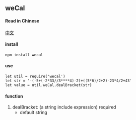 ## weCal

#### Read in Chinese
[中文](./README-CN.md '中文')

#### install
```
npm install wecal
```

#### use
```
let util = require('wecal')
let str = '-(-5+(-2*33//3****4)-2)+((5*6)/2+2)-23*4/2+43'
let value = util.weCal.dealBracket(str)
```

#### function
1. dealBracket: (a string include expression) required
    * default string
